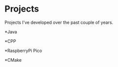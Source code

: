 # Projects
Projects I've developed over the past couple of years.

*Java

*CPP

*RaspberryPi Pico

*CMake
